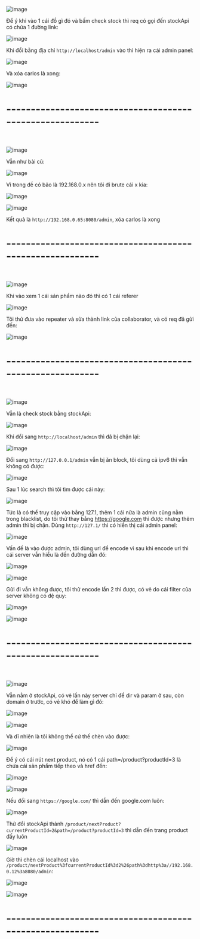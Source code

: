 ![image](https://github.com/user-attachments/assets/e8526e75-80b1-4c0e-b9ff-21aa4af77dfc)

Để ý khi vào 1 cái đồ gì đó và bấm check stock thì req có gọi đến stockApi có chứa 1 đường link:

![image](https://github.com/user-attachments/assets/41c42c40-6e54-4bc9-85df-9c6b65c6860b)

Khi đổi bằng địa chỉ `http://localhost/admin` vào thì hiện ra cái admin panel:

![image](https://github.com/user-attachments/assets/38f85298-3d9f-4f8f-933c-5e081a98beb3)

Và xóa carlos là xong:

![image](https://github.com/user-attachments/assets/e5497db2-a228-4618-a21b-0da9461c95b5)

<h1>---------------------------------------------------------</h1>
<br>

![image](https://github.com/user-attachments/assets/785939fb-f493-4822-9880-e32e1acc3072)

Vẫn như bài cũ:

![image](https://github.com/user-attachments/assets/6344016e-7566-4a26-a8b7-0f503e6e238b)

Vì trong đề có bảo là 192.168.0.x nên tôi đi brute cái x kia:

![image](https://github.com/user-attachments/assets/19c30d91-1577-43a6-bfd8-c5638b2c57b9)

![image](https://github.com/user-attachments/assets/2c5e07c6-99dc-4870-be5d-c691509d0e2a)

Kết quả là `http://192.168.0.65:8080/admin`, xóa carlos là xong

<h1>---------------------------------------------------------</h1>
<br>

![image](https://github.com/user-attachments/assets/919fa439-5786-4a18-9adb-32252d4c46fb)

Khi vào xem 1 cái sản phẩm nào đó thì có 1 cái referer

![image](https://github.com/user-attachments/assets/bfb70a06-61e6-4d57-9d6b-21e4624ef89f)

Tôi thử đưa vào repeater và sửa thành link của collaborator, và có req đã gửi đến:

![image](https://github.com/user-attachments/assets/25692424-c470-4de0-973a-8574a5abb560)

<h1>---------------------------------------------------------</h1>
<br>

![image](https://github.com/user-attachments/assets/6f26387a-d2b7-40df-82b3-800bb5dde069)

Vẫn là check stock bằng stockApi:

![image](https://github.com/user-attachments/assets/c8fd06ec-52d6-4d6e-a7f0-d929636076da)

Khi đổi sang `http://localhost/admin` thì đã bị chặn lại:

![image](https://github.com/user-attachments/assets/9cd634a0-a1da-41d3-9e2c-ff13f29d6170)

Đổi sang `http://127.0.0.1/admin` vẫn bị ăn block, tôi dùng cả ipv6 thì vẫn không có được:

![image](https://github.com/user-attachments/assets/461dfbf6-6a21-41d9-8397-6cbe9f7035d8)

Sau 1 lúc search thì tôi tìm được cái này:

![image](https://github.com/user-attachments/assets/46ee988d-5498-4d78-8746-5f979c1f2078)

Tức là có thể truy cập vào bằng 127.1, thêm 1 cái nữa là admin cũng nằm trong blacklist, do tôi thử thay bằng https://google.com thì được nhưng thêm admin thì bị chặn. Dùng `http://127.1/` thì có hiển thị cái admin panel:

![image](https://github.com/user-attachments/assets/fc8ab9aa-aeca-4e8a-b776-d406605f099e)

Vấn đề là vào được admin, tôi dùng url để encode vì sau khi encode url thì cái server vẫn hiểu là đến đường dẫn đó:

![image](https://github.com/user-attachments/assets/107a7443-41ae-4bf7-b7bb-61ee00c40f5e)

![image](https://github.com/user-attachments/assets/3d14a6ca-9e03-4d81-a67a-c02d83098c52)

Gửi đi vẫn không được, tôi thử encode lần 2 thì được, có vẻ do cái filter của server không có đệ quy:

![image](https://github.com/user-attachments/assets/5e808abc-1214-4533-92ce-ec2a627c0a6a)

![image](https://github.com/user-attachments/assets/48dc103b-72a1-42ab-94a0-59dfe430abd6)

<h1>---------------------------------------------------------</h1>
<br>

![image](https://github.com/user-attachments/assets/a058dc16-1295-47bd-a752-4d3003615dc5)

Vẫn nằm ở stockApi, có vẻ lần này server chỉ để dir và param ở sau, còn domain ở trước, có vẻ khó để làm gì đó:

![image](https://github.com/user-attachments/assets/e3070edc-e364-404c-9562-f6b709dbf7a1)

![image](https://github.com/user-attachments/assets/a0d16fac-ed34-4568-a936-7be394d192a5)

Và dĩ nhiên là tôi không thể cứ thế chèn vào được:

![image](https://github.com/user-attachments/assets/0f7dc5a3-f705-4445-9847-737bf7f61c1e)

Để ý có cái nút next product, nó có 1 cái path=/product?productId=3 là chứa cái sản phẩm tiếp theo và href đến:

![image](https://github.com/user-attachments/assets/d0c135c7-3a2a-4163-bca4-2a4f222d7f93)

![image](https://github.com/user-attachments/assets/691e715e-00d1-432a-89f6-46418a3a88b4)

Nếu đổi sang `https://google.com/` thì dẫn đến google.com luôn:

![image](https://github.com/user-attachments/assets/746ea682-f5b9-45a4-870a-eee53b1127d6)

Thử đổi stockApi thành `/product/nextProduct?currentProductId=2&path=/product?productId=3` thì dẫn đến trang product đấy luôn

![image](https://github.com/user-attachments/assets/30dcdaca-6b3f-4f5a-875d-7cb14ce0754a)

Giờ thì chèn cái localhost vào `/product/nextProduct%3fcurrentProductId%3d2%26path%3dhttp%3a//192.168.0.12%3a8080/admin`:

![image](https://github.com/user-attachments/assets/6cad5aa6-fc65-46b5-956d-f313eb481128)

![image](https://github.com/user-attachments/assets/3ceb3534-5a5a-4bbc-ad17-192cb30e535b)

<h1>---------------------------------------------------------</h1>
<br>




